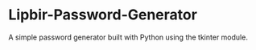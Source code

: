 # Lipbir-Password-Generator
A simple password generator built with Python using the tkinter module.
